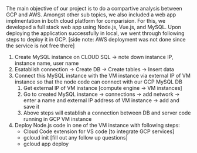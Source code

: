The main objective of our project is to do a compartive analysis between GCP and AWS.
Amongst other sub topics, we also included a web app implmentation in both cloud platform for comparision.
For this, we developed a full stack web app using Node.js, Vue.js, and MySQL.
Upon deploying the application successfully in local, we went through following steps to deploy it in GCP. [side note: AWS deployment was not done since the service is not free there]

1. Create MySQL instance on CLOUD SQL -> note down instance IP, instance name, user name
2. Esatablish connection -> Create DB -> Create tables -> Insert data
3. Connect this MySQL instance with the VM instance via external IP of VM instance so that the node code can connect with our GCP MySQL DB
	1. Get external IP of VM instance [compute engine -> VM instances]
	2. Go to created MySQL instance -> connections -> add network -> enter a name and external IP address of VM instance -> add and save it
	3. Above steps will establish a connection between DB and server code running in GCP VM instance
5. Deploy Node.js code in one of the VM instance with following steps:
	- Cloud Code extension for VS code [to integrate GCP services]
	- gcloud init [fill out any follow up questions] 
	- gcloud app deploy


